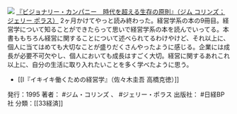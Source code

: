 
[![](https://images-fe.ssl-images-amazon.com/images/I/41OjvQzGvCL._SL160_.jpg)](http://www.amazon.co.jp/exec/obidos/ASIN/B00MVM2EPE/choiyaki81-22/ref=nosim)
[『ビジョナリー・カンパニー　時代を超える生存の原則』（ジム コリンズ；ジェリー ポラス）](http://www.amazon.co.jp/exec/obidos/ASIN/B00MVM2EPE/choiyaki81-22/ref=nosim)
2ヶ月かけてやっと読み終わった。経営学系の本の9冊目。経営学について知ることができたらって思いで経営学系の本を読んでいってる。本書ももちろん経営に関することについて述べられてるわけやけど、それ以上に、個人に当てはめても大切なことが盛りだくさんやったように感じる。企業には成長が必要不可欠やし、個人においても成長はすごく大切。経営に関するあれこれ以上に、自分の生活に取り入れたいことを多く学べたように思う。

- [[I『イキイキ働くための経営学』（佐々木圭吾 高橋克徳）]]

発行：1995
著者： #ジム・コリンズ 、 #ジェリー・ポラス
出版社： #日経BP社 
分類：[[33経済]]